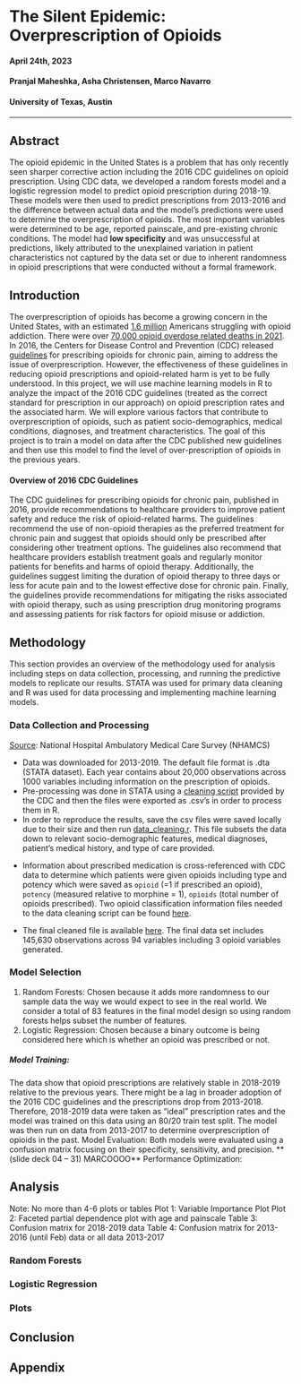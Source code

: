 #  The Silent Epidemic: Overprescription of Opioids  
#### April 24th, 2023  
#### Pranjal Maheshka, Asha Christensen, Marco Navarro  
#### University of Texas, Austin   
---  

## Abstract
The opioid epidemic in the United States is a problem that has only recently seen sharper corrective action including the 2016 CDC guidelines on opioid prescription. Using CDC data, we developed a random forests model and a logistic regression model to predict opioid prescription during 2018-19. These models were then used to predict prescriptions from 2013-2016 and the difference between actual data and the model’s predictions were used to determine the overprescription of opioids. The most important variables were determined to be age, reported painscale, and pre-existing chronic conditions. The model had **low specificity** and was unsuccessful at predictions, likely attributed to the unexplained variation in patient characteristics not captured by the data set or due to inherent randomness in opioid prescriptions that were conducted without a formal framework. 

## Introduction
  The overprescription of opioids has become a growing concern in the United States, with an estimated [1.6 million](https://www.hhs.gov/opioids/statistics/index.html#:~:text=Facts%20about%20Drug%20Overdose,epidemic%20data%20from%20the%20CDC) Americans struggling with opioid addiction. There were over [70,000 opioid overdose related deaths in 2021](https://nida.nih.gov/research-topics/trends-statistics/overdose-death-rates). In 2016, the Centers for Disease Control and Prevention (CDC) released [guidelines](https://www.cdc.gov/mmwr/volumes/65/rr/rr6501e1.htm) for prescribing opioids for chronic pain, aiming to address the issue of overprescription. However, the effectiveness of these guidelines in reducing opioid prescriptions and opioid-related harm is yet to be fully understood. In this project, we will use machine learning models in R to analyze the impact of the 2016 CDC guidelines (treated as the correct standard for prescription in our approach) on opioid prescription rates and the associated harm. We will explore various factors that contribute to overprescription of opioids, such as patient socio-demographics, medical conditions, diagnoses, and treatment characteristics. The goal of this project is to train a model on data after the CDC published new guidelines and then use this model to find the level of over-prescription of opioids in the previous years.  

#### Overview of 2016 CDC Guidelines
The CDC guidelines for prescribing opioids for chronic pain, published in 2016, provide recommendations to healthcare providers to improve patient safety and reduce the risk of opioid-related harms. The guidelines recommend the use of non-opioid therapies as the preferred treatment for chronic pain and suggest that opioids should only be prescribed after considering other treatment options. The guidelines also recommend that healthcare providers establish treatment goals and regularly monitor patients for benefits and harms of opioid therapy. Additionally, the guidelines suggest limiting the duration of opioid therapy to three days or less for acute pain and to the lowest effective dose for chronic pain. Finally, the guidelines provide recommendations for mitigating the risks associated with opioid therapy, such as using prescription drug monitoring programs and assessing patients for risk factors for opioid misuse or addiction.


## Methodology 
This section provides an overview of the methodology used for analysis including steps on data collection, processing, and running the predictive models to replicate our results. STATA was used for primary data cleaning and R was used for data processing and implementing machine learning models. 

### Data Collection and Processing
[Source]( https://ftp.cdc.gov/pub/Health_Statistics/NCHS/Datasets/NHAMCS/): National Hospital Ambulatory Medical Care Survey (NHAMCS)
* Data was downloaded for 2013-2019. The default file format is .dta (STATA dataset). Each year contains about 20,000 observations across 1000 variables including information on the prescription of opioids. 
* Pre-processing was done in STATA using a [cleaning script](google.com) provided by the CDC and then the files were exported as .csv’s in order to process them in R. 
* In order to reproduce the results, save the csv files were saved locally due to their size and then run [data_cleaning.r](https://github.com/pranjalmaheshka/eco395m-sp23-DataMining/blob/main/Final-Project/data_cleaning.R). This file subsets the data down to relevant socio-demographic features, medical diagnoses, patient’s medical history, and type of care provided. 
+ Information about prescribed medication is cross-referenced with CDC data to determine which patients were given opioids including type and potency which were saved as `opioid` (=1 if prescribed an opioid), `potency` (measured relative to morphine = 1), `opioids` (total number of opioids prescribed). Two opioid classification information files needed to the data cleaning script can be found [here]( https://github.com/pranjalmaheshka/eco395m-sp23-DataMining/tree/main/Final-Project/data). 
* The final cleaned file is available [here]( https://github.com/pranjalmaheshka/eco395m-sp23-DataMining/tree/main/Final-Project/data). 
The final data set includes 145,630 observations across 94 variables including 3 opioid variables generated. 

### Model Selection
1.	Random Forests: Chosen because it adds more randomness to our sample data the way we would expect to see in the real world. We consider a total of 83 features in the final model design so using random forests helps subset the number of features. 
2.	Logistic Regression: Chosen because a binary outcome is being considered here which is whether an opioid was prescribed or not. 
<h5>Model Training: </h5>The data show that opioid prescriptions are relatively stable in 2018-2019 relative to the previous years. There might be a lag in broader adoption of the 2016 CDC guidelines and the prescriptions drop from 2013-2018. Therefore, 2018-2019 data were taken as “ideal” prescription rates and the model was trained on this data using an 80/20 train test split. The model was then run on data from 2013-2017 to determine overprescription of opioids in the past. 
Model Evaluation: Both models were evaluated using a confusion matrix focusing on their specificity, sensitivity, and precision. **(slide deck 04 – 31) MARCOOOO**
Performance Optimization: 

## Analysis
Note: No more than 4-6 plots or tables
Plot 1: Variable Importance Plot
Plot 2: Faceted partial dependence plot with age and painscale 
Table 3: Confusion matrix for 2018-2019 data
Table 4: Confusion matrix for 2013-2016 (until Feb) data or all data 2013-2017

### Random Forests
### Logistic Regression 
### Plots

## Conclusion

## Appendix
